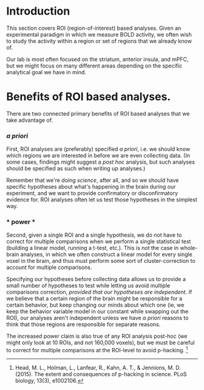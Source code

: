 # Introduction

This section covers ROI (region-of-interest) based analyses. Given an experimental paradigm in which we measure BOLD activity, we often wish to study the activity within a region or set of regions that we already know of. 

Our lab is most often focused on the striatum, anterior insula, and mPFC, but we might focus on many different areas depending on the specific analytical goal we have in mind. 

# Benefits of ROI based analyses. 
There are two connected primary benefits of ROI based analyses that we take advantage of. 

### *a priori* 
First, ROI analyses are (preferably) specified *a priori*, i.e. we should know which regions we are interested in before we are even collecting data. (In some cases, findings might suggest a *post hoc* analysis, but such analyses should be specified as such when writing up analyses.)

Remember that we're doing _science_, after all, and so we should have specific hypotheses about what's happening in the brain during our experiment, and we want to provide confirmatory or disconfirmatory evidence for. ROI analyses often let us test those hypotheses in the simplest way.

### * power * 
Second, given a single ROI and a single hypothesis, we do not have to correct for multiple comparisons when we perform a single statistical test (building a linear model, running a t-test, etc.). This is not the case in whole-brain analyses, in which we often construct a linear model for every single voxel in the brain, and thus must perform some sort of cluster-correction to account for multiple comparisons.

Specifying our hypotheses before collecting data allows us to provide a small number of hypotheses to test while letting us avoid multiple comparisons correction, _provided that our hypotheses are independent_. If we believe that a certain region of the brain might be responsible for a certain behavior, but keep changing our minds about which one (ie, we keep the behavior variable model in our constant while swapping out the ROI), our analyses aren't independent unless we have *a priori* reasons to think that those regions are responsible for separate reasons.

The increased power claim is also true of any ROI analysis post-hoc (we might only look at 10 ROIs, and not 160,000 voxels), but we must be careful to correct for multiple comparisons at the ROI-level to avoid p-hacking. [^fn1]



[^fn1]: Head, M. L., Holman, L., Lanfear, R., Kahn, A. T., & Jennions, M. D. (2015). The extent and consequences of p-hacking in science. PLoS biology, 13(3), e1002106.
